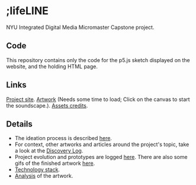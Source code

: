 # ;lifeLINE
NYU Integrated Digital Media Micromaster Capstone project. 

## Code
This repository contains only the code for the p5.js sketch displayed on the website, and the holding HTML page.

## Links
[Project site](https://sites.google.com/view/tmn-idm-capstone/home). 
[Artwork](https://tania.grumpycoder.net/client/) (Needs some time to load; Click on the canvas to start the soundscape.).
[Assets credits](https://sites.google.com/view/tmn-idm-capstone/project-blog).

## Details
- The ideation process is described [here](https://sites.google.com/view/tmn-idm-capstone/ideation).
- For context, other artworks and articles around the project's topic, take a look at the [Discovery Log](https://sites.google.com/view/tmn-idm-capstone/discovery-log).
- Project evolution and prototypes are logged [here](https://sites.google.com/view/tmn-idm-capstone/project-evolution). There are also some gifs of the finished artwork [here](https://sites.google.com/view/tmn-idm-capstone/project-evolution/lifeline-project).
- [Technology stack](https://sites.google.com/view/tmn-idm-capstone/project-blog/used-technologies).
- [Analysis](https://sites.google.com/view/tmn-idm-capstone/project-evolution/analysis) of the artwork.
